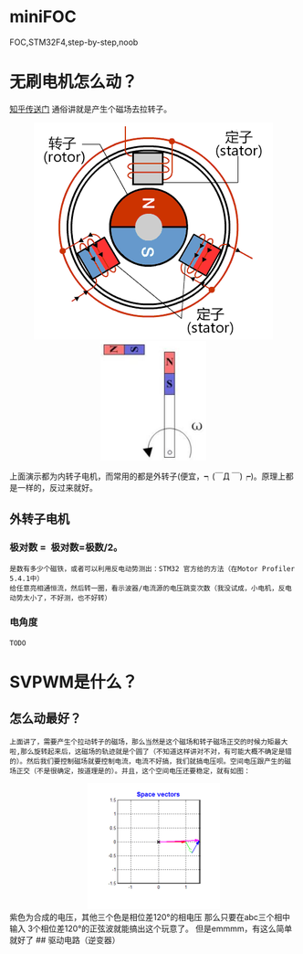 # miniFOC
FOC,STM32F4,step-by-step,noob

# 无刷电机怎么动？

[知乎传送门](https://www.zhihu.com/search?q=%E6%97%A0%E5%88%B7%E7%94%B5%E6%9C%BA%E5%8E%9F%E7%90%86&utm_content=search_suggestion&type=content
)
通俗讲就是产生个磁场去拉转子。
<div align=center><img src="https://github.com/CXianRen/miniFOC/blob/master/img/BLDC原理.gif"/></div>
<div align=center><img src="https://github.com/CXianRen/miniFOC/blob/master/img/q轴磁场.png"/></div>

上面演示都为内转子电机，而常用的都是外转子(便宜，┑(￣Д ￣)┍)。原理上都是一样的，反过来就好。

## 外转子电机
### 极对数 = 极对数=极数/2。 
    是数有多少个磁铁，或者可以利用反电动势测出：STM32 官方给的方法（在Motor Profiler 5.4.1中）
    给任意亮相通恒流，然后转一圈，看示波器/电流源的电压跳变次数（我没试成，小电机，反电动势太小了，不好测，也不好转）
### 电角度 
    TODO

# SVPWM是什么？
## 怎么动最好？
    上面讲了，需要产生个拉动转子的磁场，那么当然是这个磁场和转子磁场正交的时候力矩最大啦,那么旋转起来后，这磁场的轨迹就是个圆了（不知道这样讲对不对，有可能大概不确定是错的）。然后我们要控制磁场就要控制电流，电流不好搞，我们就搞电压呗。空间电压跟产生的磁场正交（不是很确定，按道理是的）。并且，这个空间电压还要稳定，就有如图：

<div align=center><img src="https://github.com/CXianRen/miniFOC/blob/master/img/Space_vectors.gif"/></div>  
    紫色为合成的电压，其他三个色是相位差120°的相电压
    那么只要在abc三个相中输入 3个相位差120°的正弦波就能搞出这个玩意了。
    但是emmmm，有这么简单就好了
## 驱动电路（逆变器）